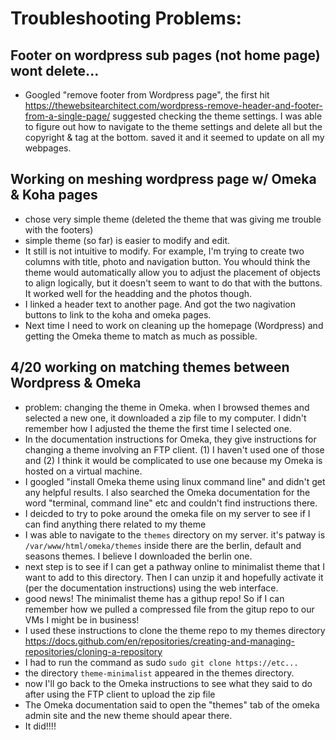 # Troubleshooting Problems:
## Footer on wordpress sub pages (not home page) wont delete...

- Googled "remove footer from Wordpress page", the first hit 
https://thewebsitearchitect.com/wordpress-remove-header-and-footer-from-a-single-page/ suggested checking the theme settings. I was able to figure out how to navigate to the theme settings and delete all but the copyright & tag at the bottom. saved it and it seemed to update on all my webpages. 


## Working on meshing wordpress page w/ Omeka & Koha pages

- chose very simple theme (deleted the theme that was giving me trouble with the footers)
- simple theme (so far) is easier to modify and edit. 
- It still is not intuitive to modify. For example, I'm trying to create two columns with title, photo and navigation button. You whould think the theme would automatically allow you to adjust the placement of objects to align logically, but it doesn't seem to want to do that with the buttons. It worked well for the headding and the photos though. 
- I linked a header text to another page. And got the two nagivation buttons to link to the koha and omeka pages.
- Next time I need to work on cleaning up the homepage (Wordpress) and getting the Omeka theme to match as much as possible. 

## 4/20 working on matching themes between Wordpress & Omeka
- problem: changing the theme in Omeka. when I browsed themes and selected a new one, it downloaded a zip file to my computer. I didn't remember how I adjusted the  theme the first time I selected one.
- In the documentation instructions for Omeka, they give instructions for changing a theme involving an FTP client. (1) I haven't used one of those and (2) I think it would be complicated to use one because my Omeka is hosted on a virtual machine. 
- I googled "install Omeka theme using linux command line" and didn't get any helpful results. I also searched the Omeka documentation for the word "terminal, command line" etc and couldn't find instructions there. 
- I deicded to try to poke around the omeka file on my server to see if I can find anything there related to my theme
- I was able to navigate to the `themes` directory on my server. it's patway is `/var/www/html/omeka/themes` inside there are the berlin, default and seasons themes. I believe I downloaded the berlin one.
- next step is to see if I can get a pathway online to minimalist theme that I want to add to this directory. Then I can unzip it and hopefully activate it (per the documentation instructions) using the web interface.
- good news! The minimalist theme has a githup repo! So if I can remember how we pulled a compressed file from the gitup repo to our VMs I might be in business!
- I used these instructions to clone the theme repo to my themes directory https://docs.github.com/en/repositories/creating-and-managing-repositories/cloning-a-repository
- I had to run the command as sudo `sudo git clone https://etc...`
- the directory `theme-minimalist` appeared in the themes directory. 
- now I'll go back to the Omeka instructions to see what they said to do after using the FTP client to upload the zip file
- The Omeka documentation said to open the "themes" tab of the omeka admin site and the new theme should apear there.  
- It did!!!!
